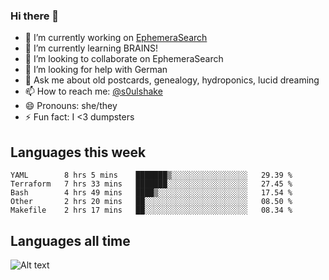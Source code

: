 ### Hi there 👋

<!--
**soulshake/soulshake** is a ✨ _special_ ✨ repository because its `README.md` (this file) appears on your GitHub profile.

Here are some ideas to get you started:

- 🔭 I’m currently working on ...
- 🌱 I’m currently learning ...
- 👯 I’m looking to collaborate on ...
- 🤔 I’m looking for help with ...
- 💬 Ask me about ...
- 📫 How to reach me: ...
- 😄 Pronouns: ...
- ⚡ Fun fact: ...
-->


- 🔭 I’m currently working on [EphemeraSearch](https://www.ephemerasearch.com/)
- 🌱 I’m currently learning BRAINS!
- 👯 I’m looking to collaborate on EphemeraSearch
- 🤔 I’m looking for help with German
- 💬 Ask me about old postcards, genealogy, hydroponics, lucid dreaming
- 📫 How to reach me: [@s0ulshake](https://twitter.com/soulshake)
- 😄 Pronouns: she/they
- ⚡ Fun fact: I <3 dumpsters

## Languages this week

<!--START_SECTION:waka-->
```text
YAML        8 hrs 5 mins    ███████▒░░░░░░░░░░░░░░░░░   29.39 % 
Terraform   7 hrs 33 mins   ███████░░░░░░░░░░░░░░░░░░   27.45 % 
Bash        4 hrs 49 mins   ████▒░░░░░░░░░░░░░░░░░░░░   17.54 % 
Other       2 hrs 20 mins   ██░░░░░░░░░░░░░░░░░░░░░░░   08.50 % 
Makefile    2 hrs 17 mins   ██░░░░░░░░░░░░░░░░░░░░░░░   08.34 % 
```
<!--END_SECTION:waka-->

## Languages all time
![Alt text](https://wakatime.com/share/@aj/6aa10b67-a5e9-4fb1-acaf-8692f4385172.svg)
